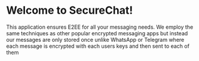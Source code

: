 # Welcome to SecureChat!

This application ensures E2EE for all your messaging needs. We employ the same techniques as other popular encrypted messaging apps but instead our messages are only stored once unlike WhatsApp or Telegram where each message is encrypted with each users keys and then sent to each of them

